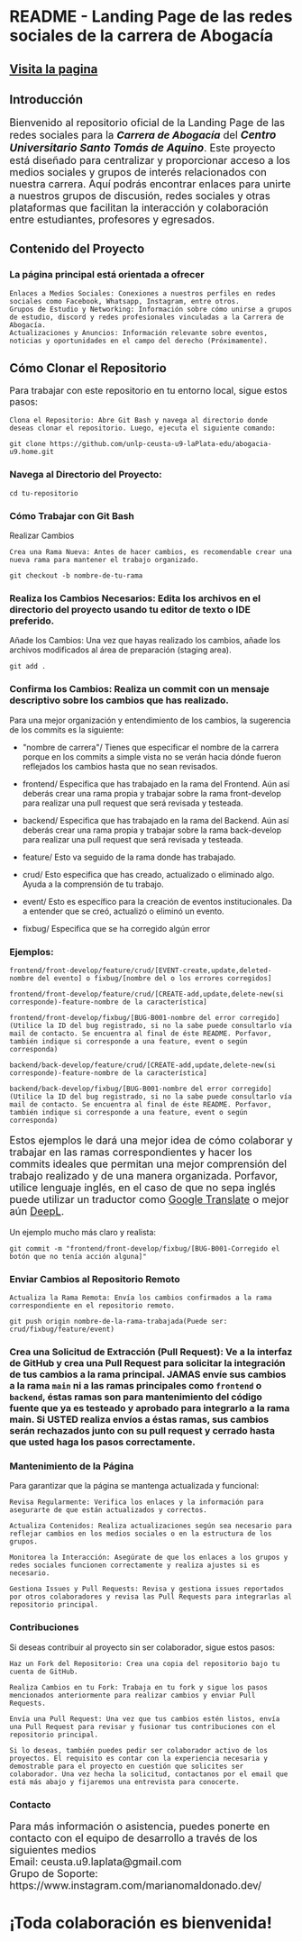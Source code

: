 # README - Landing Page de las redes sociales de la carrera de Abogacía

## [Visita la pagina](https://unlp-ceusta-u9-laplata-edu.github.io/abogacia-u9.home/landing-social/index.html)

## Introducción

<p style="font-size: 18px;">Bienvenido al repositorio oficial de la Landing Page de las redes sociales para la <span style="font-weight: bold; font-style: italic;">Carrera de Abogacía</span> del <span style="font-size: 19px; font-weight: bold; font-style: italic;">Centro Universitario Santo Tomás de Aquino</span>. Este proyecto está diseñado para centralizar y proporcionar acceso a los medios sociales y grupos de interés relacionados con nuestra carrera. Aquí podrás encontrar enlaces para unirte a nuestros grupos de discusión, redes sociales y otras plataformas que facilitan la interacción y colaboración entre estudiantes, profesores y egresados.</p>

## Contenido del Proyecto

### La página principal está orientada a ofrecer

    Enlaces a Medios Sociales: Conexiones a nuestros perfiles en redes sociales como Facebook, Whatsapp, Instagram, entre otros.
    Grupos de Estudio y Networking: Información sobre cómo unirse a grupos de estudio, discord y redes profesionales vinculadas a la Carrera de Abogacía.
    Actualizaciones y Anuncios: Información relevante sobre eventos, noticias y oportunidades en el campo del derecho (Próximamente).

## Cómo Clonar el Repositorio

<p style="font-size: 16px;">Para trabajar con este repositorio en tu entorno local, sigue estos pasos: </p>

    Clona el Repositorio: Abre Git Bash y navega al directorio donde deseas clonar el repositorio. Luego, ejecuta el siguiente comando:

``` git clone https://github.com/unlp-ceusta-u9-laPlata-edu/abogacia-u9.home.git ```

### Navega al Directorio del Proyecto:

``` cd tu-repositorio ```

### Cómo Trabajar con Git Bash
Realizar Cambios

    Crea una Rama Nueva: Antes de hacer cambios, es recomendable crear una nueva rama para mantener el trabajo organizado.

  ``` git checkout -b nombre-de-tu-rama ```

### Realiza los Cambios Necesarios: Edita los archivos en el directorio del proyecto usando tu editor de texto o IDE preferido.

Añade los Cambios: Una vez que hayas realizado los cambios, añade los archivos modificados al área de preparación (staging area).

``` git add . ```

### Confirma los Cambios: Realiza un commit con un mensaje descriptivo sobre los cambios que has realizado.

Para una mejor organización y entendimiento de los cambios, la sugerencia de los commits es la siguiente:

- "nombre de carrera"/
	Tienes que especificar el nombre de la carrera porque en los commits a simple vista no se verán hacia dónde fueron reflejados los cambios hasta que no sean revisados.

- frontend/
	Especifica que has trabajado en la rama del Frontend. Aún así deberás crear una rama propia y trabajar sobre la rama front-develop para realizar una pull request que será revisada y testeada.

- backend/ Especifica que has trabajado en la rama del Backend. Aún así deberás crear una rama propia y trabajar sobre la rama back-develop para realizar una pull request que será revisada y testeada.

- feature/
	Esto va seguido de la rama donde has trabajado.

- crud/
	Esto especifica que has creado, actualizado o eliminado algo. Ayuda a la comprensión de tu trabajo.

- event/
	Esto es específico para la creación de eventos institucionales. Da a entender que se creó, actualizó o eliminó un evento.

- fixbug/
	Especifica que se ha corregido algún error

### Ejemplos: 

``` frontend/front-develop/feature/crud/[EVENT-create,update,deleted-nombre del evento] o fixbug/[nombre del o los errores corregidos] ```

``` frontend/front-develop/feature/crud/[CREATE-add,update,delete-new(si corresponde)-feature-nombre de la característica] ```

``` frontend/front-develop/fixbug/[BUG-B001-nombre del error corregido] (Utilice la ID del bug registrado, si no la sabe puede consultarlo vía mail de contacto. Se encuentra al final de éste README. Porfavor, también indique si corresponde a una feature, event o según corresponda) ```

``` backend/back-develop/feature/crud/[CREATE-add,update,delete-new(si corresponde)-feature-nombre de la característica] ```

``` backend/back-develop/fixbug/[BUG-B001-nombre del error corregido] (Utilice la ID del bug registrado, si no la sabe puede consultarlo vía mail de contacto. Se encuentra al final de éste README. Porfavor, también indique si corresponde a una feature, event o según corresponda) ```

<p style="font-size: 18px;"> Estos ejemplos le dará una mejor idea de cómo colaborar y trabajar en las ramas correspondientes y hacer los commits ideales que permitan una mejor comprensión del trabajo realizado y de una manera organizada. Porfavor, utilice lenguaje inglés, en el caso de que no sepa inglés puede utilizar un traductor como <a href="https://translate.google.com.ar/?sl=auto&tl=es&op=translate">Google Translate</a> o mejor aún <a href="https://www.deepl.com/es/translator">DeepL</a>.

Un ejemplo mucho más claro y realista:</p>
``` git commit -m "frontend/front-develop/fixbug/[BUG-B001-Corregido el botón que no tenía acción alguna]" ```

### Enviar Cambios al Repositorio Remoto

    Actualiza la Rama Remota: Envía los cambios confirmados a la rama correspondiente en el repositorio remoto.

``` git push origin nombre-de-la-rama-trabajada(Puede ser: crud/fixbug/feature/event) ```

###     Crea una Solicitud de Extracción (Pull Request): Ve a la interfaz de GitHub y crea una Pull Request para solicitar la integración de tus cambios a la rama principal. JAMAS envíe sus cambios a la rama ```main``` ni a las ramas principales como ```frontend``` o ```backend```, éstas ramas son para mantenimiento del código fuente que ya es testeado y aprobado para integrarlo a la rama main. Si USTED realiza envíos a éstas ramas, sus cambios serán rechazados junto con su pull request y cerrado hasta que usted haga los pasos correctamente.

### Mantenimiento de la Página

Para garantizar que la página se mantenga actualizada y funcional:

    Revisa Regularmente: Verifica los enlaces y la información para asegurarte de que están actualizados y correctos.

    Actualiza Contenidos: Realiza actualizaciones según sea necesario para reflejar cambios en los medios sociales o en la estructura de los grupos.

    Monitorea la Interacción: Asegúrate de que los enlaces a los grupos y redes sociales funcionen correctamente y realiza ajustes si es necesario.

    Gestiona Issues y Pull Requests: Revisa y gestiona issues reportados por otros colaboradores y revisa las Pull Requests para integrarlas al repositorio principal.

### Contribuciones

Si deseas contribuir al proyecto sin ser colaborador, sigue estos pasos:

    Haz un Fork del Repositorio: Crea una copia del repositorio bajo tu cuenta de GitHub.

    Realiza Cambios en tu Fork: Trabaja en tu fork y sigue los pasos mencionados anteriormente para realizar cambios y enviar Pull Requests.

    Envía una Pull Request: Una vez que tus cambios estén listos, envía una Pull Request para revisar y fusionar tus contribuciones con el repositorio principal.

    Si lo deseas, también puedes pedir ser colaborador activo de los proyectos. El requisito es contar con la experiencia necesaria y demostrable para el proyecto en cuestión que solicites ser colaborador. Una vez hecha la solicitud, contactanos por el email que está más abajo y fijaremos una entrevista para conocerte.

### Contacto
<p style="font-size: 18px;">
Para más información o asistencia, puedes ponerte en contacto con el equipo de desarrollo a través de los siguientes medios <br>
    Email: ceusta.u9.laplata@gmail.com <br>
    Grupo de Soporte: https://www.instagram.com/marianomaldonado.dev/ </p>

# ¡Toda colaboración es bienvenida!
